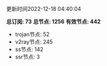 更新时间2022-12-18 04:40:04

**总订阅: 73**
**总节点: 1256**
**有效节点: 442**
- trojan节点: 52
- v2ray节点: 245
- ss节点: 142
- ssr节点: 3
